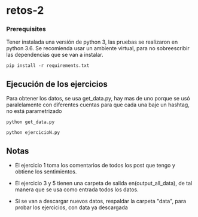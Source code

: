 # retos-2

### Prerequisites

Tener instalada una versión de python 3, las pruebas se realizaron  en python 3.6. Se recomienda usar un ambiente virtual, para no sobreescribir las dependencias que se van a instalar.

```
pip install -r requirements.txt
```

## Ejecución de los ejercicios
Para obtener los datos, se usa get_data.py, hay mas de uno porque se usó paralelamente con diferentes cuentas para que cada una baje un hashtag, no está parametrizado
```
python get_data.py
```

```
python ejercicioN.py
```

## Notas
* El ejercicio 1 toma los comentarios de todos los post que tengo y obtiene los sentimientos.

* El ejercicio 3 y 5 tienen una carpeta de salida en(output_all_data), de tal manera que se usa como entrada todos los datos.

* Si se van a descargar nuevos datos, respaldar la carpeta "data", para probar los ejercicios, con data ya descargada
